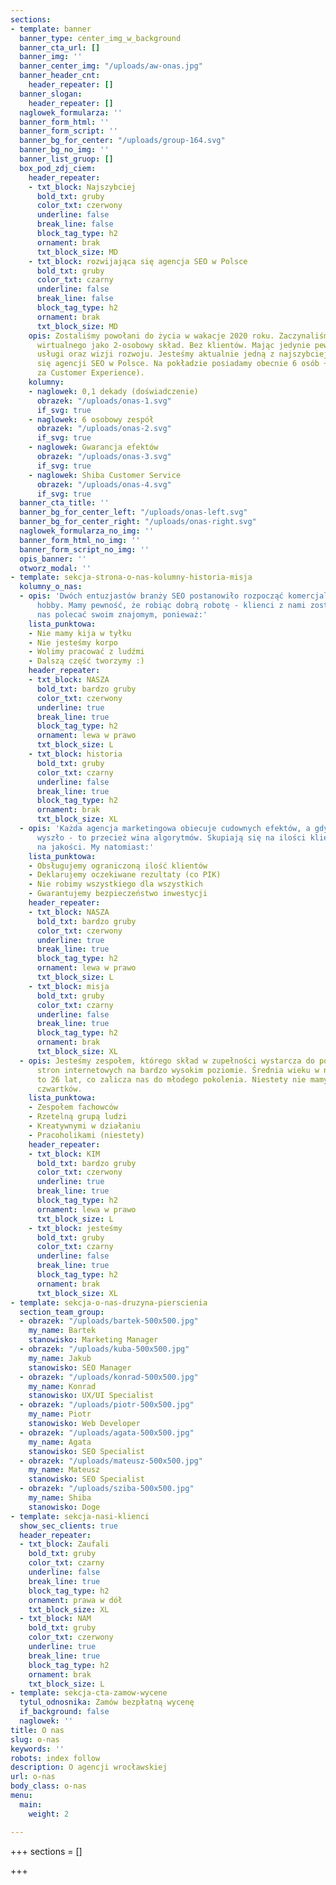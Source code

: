 ```yaml
---
sections:
- template: banner
  banner_type: center_img_w_background
  banner_cta_url: []
  banner_img: ''
  banner_center_img: "/uploads/aw-onas.jpg"
  banner_header_cnt:
    header_repeater: []
  banner_slogan:
    header_repeater: []
  naglowek_formularza: ''
  banner_form_html: ''
  banner_form_script: ''
  banner_bg_for_center: "/uploads/group-164.svg"
  banner_bg_no_img: ''
  banner_list_gruop: []
  box_pod_zdj_ciem:
    header_repeater:
    - txt_block: Najszybciej
      bold_txt: gruby
      color_txt: czerwony
      underline: false
      break_line: false
      block_tag_type: h2
      ornament: brak
      txt_block_size: MD
    - txt_block: rozwijająca się agencja SEO w Polsce
      bold_txt: gruby
      color_txt: czarny
      underline: false
      break_line: false
      block_tag_type: h2
      ornament: brak
      txt_block_size: MD
    opis: Zostaliśmy powołani do życia w wakacje 2020 roku. Zaczynaliśmy od biura
      wirtualnego jako 2-osobowy skład. Bez klientów. Mając jedynie pewność świetnej
      usługi oraz wizji rozwoju. Jesteśmy aktualnie jedną z najszybciej rozwijających
      się agencji SEO w Polsce. Na pokładzie posiadamy obecnie 6 osób + Mikiego (odpowiedzialnego
      za Customer Experience).
    kolumny:
    - naglowek: 0,1 dekady (doświadczenie)
      obrazek: "/uploads/onas-1.svg"
      if_svg: true
    - naglowek: 6 osobowy zespół
      obrazek: "/uploads/onas-2.svg"
      if_svg: true
    - naglowek: Gwarancja efektów
      obrazek: "/uploads/onas-3.svg"
      if_svg: true
    - naglowek: Shiba Customer Service
      obrazek: "/uploads/onas-4.svg"
      if_svg: true
  banner_cta_title: ''
  banner_bg_for_center_left: "/uploads/onas-left.svg"
  banner_bg_for_center_right: "/uploads/onas-right.svg"
  naglowek_formularza_no_img: ''
  banner_form_html_no_img: ''
  banner_form_script_no_img: ''
  opis_banner: ''
  otworz_modal: ''
- template: sekcja-strona-o-nas-kolumny-historia-misja
  kolumny_o_nas:
  - opis: 'Dwóch entuzjastów branży SEO postanowiło rozpocząć komercjalizacje swojego
      hobby. Mamy pewność, że robiąc dobrą robotę - klienci z nami zostaną i będą
      nas polecać swoim znajomym, ponieważ:'
    lista_punktowa:
    - Nie mamy kija w tyłku
    - Nie jesteśmy korpo
    - Wolimy pracować z ludźmi
    - Dalszą część tworzymy :)
    header_repeater:
    - txt_block: NASZA
      bold_txt: bardzo gruby
      color_txt: czerwony
      underline: true
      break_line: true
      block_tag_type: h2
      ornament: lewa w prawo
      txt_block_size: L
    - txt_block: historia
      bold_txt: gruby
      color_txt: czarny
      underline: false
      break_line: true
      block_tag_type: h2
      ornament: brak
      txt_block_size: XL
  - opis: 'Każda agencja marketingowa obiecuje cudownych efektów, a gdyby coś nie
      wyszło - to przecież wina algorytmów. Skupiają się na ilości klientów, mniej
      na jakości. My natomiast:'
    lista_punktowa:
    - Obsługujemy ograniczoną ilość klientów
    - Deklarujemy oczekiwane rezultaty (co PIK)
    - Nie robimy wszystkiego dla wszystkich
    - Gwarantujemy bezpieczeństwo inwestycji
    header_repeater:
    - txt_block: NASZA
      bold_txt: bardzo gruby
      color_txt: czerwony
      underline: true
      break_line: true
      block_tag_type: h2
      ornament: lewa w prawo
      txt_block_size: L
    - txt_block: misja
      bold_txt: gruby
      color_txt: czarny
      underline: false
      break_line: true
      block_tag_type: h2
      ornament: brak
      txt_block_size: XL
  - opis: Jesteśmy zespołem, którego skład w zupełności wystarcza do pozycjonowania
      stron internetowych na bardzo wysokim poziomie. Średnia wieku w naszej agencji
      to 26 lat, co zalicza nas do młodego pokolenia. Niestety nie mamy owocowych
      czwartków.
    lista_punktowa:
    - Zespołem fachowców
    - Rzetelną grupą ludzi
    - Kreatywnymi w działaniu
    - Pracoholikami (niestety)
    header_repeater:
    - txt_block: KIM
      bold_txt: bardzo gruby
      color_txt: czerwony
      underline: true
      break_line: true
      block_tag_type: h2
      ornament: lewa w prawo
      txt_block_size: L
    - txt_block: jesteśmy
      bold_txt: gruby
      color_txt: czarny
      underline: false
      break_line: true
      block_tag_type: h2
      ornament: brak
      txt_block_size: XL
- template: sekcja-o-nas-druzyna-pierscienia
  section_team_group:
  - obrazek: "/uploads/bartek-500x500.jpg"
    my_name: Bartek
    stanowisko: Marketing Manager
  - obrazek: "/uploads/kuba-500x500.jpg"
    my_name: Jakub
    stanowisko: SEO Manager
  - obrazek: "/uploads/konrad-500x500.jpg"
    my_name: Konrad
    stanowisko: UX/UI Specialist
  - obrazek: "/uploads/piotr-500x500.jpg"
    my_name: Piotr
    stanowisko: Web Developer
  - obrazek: "/uploads/agata-500x500.jpg"
    my_name: Agata
    stanowisko: SEO Specialist
  - obrazek: "/uploads/mateusz-500x500.jpg"
    my_name: Mateusz
    stanowisko: SEO Specialist
  - obrazek: "/uploads/sziba-500x500.jpg"
    my_name: Shiba
    stanowisko: Doge
- template: sekcja-nasi-klienci
  show_sec_clients: true
  header_repeater:
  - txt_block: Zaufali
    bold_txt: gruby
    color_txt: czarny
    underline: false
    break_line: true
    block_tag_type: h2
    ornament: prawa w dół
    txt_block_size: XL
  - txt_block: NAM
    bold_txt: gruby
    color_txt: czerwony
    underline: true
    break_line: true
    block_tag_type: h2
    ornament: brak
    txt_block_size: L
- template: sekcja-cta-zamow-wycene
  tytul_odnosnika: Zamów bezpłatną wycenę
  if_background: false
  naglowek: ''
title: O nas
slug: o-nas
keywords: ''
robots: index follow
description: O agencji wrocławskiej
url: o-nas
body_class: o-nas
menu:
  main:
    weight: 2

---
```

+++
sections = []

+++
